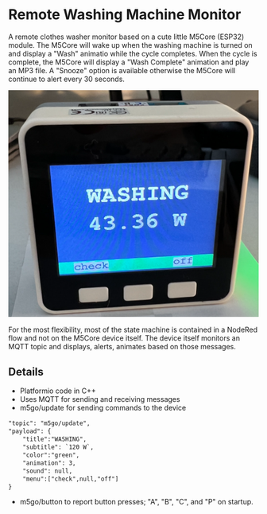 # Remote Washing Machine Monitor

A remote clothes washer monitor based on a cute little M5Core (ESP32) module. The M5Core will wake up when the washing machine is turned on and display a "Wash" animatio while the cycle completes. When the cycle is complete, the M5Core will display a "Wash Complete" animation and play an MP3 file. A "Snooze" option is available otherwise the M5Core will continue to alert every 30 seconds.

![Remote Clothes Washer Monitor](remote-wash.png)

For the most flexibility, most of the state machine is contained in a NodeRed flow and not on the M5Core device itself. The device itself monitors an MQTT topic and displays, alerts, animates based on those messages.

## Details

- Platformio code in C++
- Uses MQTT for sending and receiving messages
- m5go/update for sending commands to the device

```
"topic": "m5go/update",
"payload": {
    "title":"WASHING",
    "subtitle": `120 W`,
    "color":"green",
    "animation": 3,
    "sound": null,
    "menu":["check",null,"off"]
}
```

- m5go/button to report button presses; "A", "B", "C", and "P" on startup.